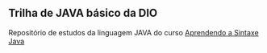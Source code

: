 ## Trilha de JAVA básico da DIO

Repositório de estudos da linguagem JAVA do curso [Aprendendo a Sintaxe Java](https://web.dio.me/course/aprendendo-a-sintaxe-java/learning/f7af647f-d6ef-4663-8a3c-1f63129ee55f?back=/track/orange-tech-backend&tab=undefined&moduleId=undefined)
